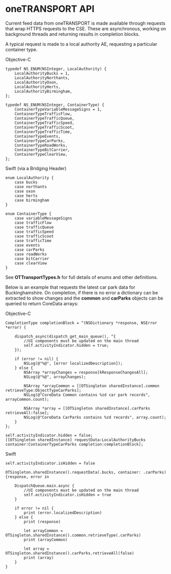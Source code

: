 oneTRANSPORT API
================

Current feed data from oneTRANSPORT is made available through requests that wrap HTTPS requests to the CSE.  These are asynchronous, working on background threads and returning results in completion blocks.

A typical request is made to a local authority AE, requesting a particular container type.

Objective-C
		
	typedef NS_ENUM(NSInteger, LocalAuthority) {
		LocalAuthorityBucks = 1,
		LocalAuthorityNorthants,
		LocalAuthorityOxon,
		LocalAuthorityHerts,
		LocalAuthorityBirmingham,
	};
	
	typedef NS_ENUM(NSInteger, ContainerType) {
		ContainerTypeVariableMessageSigns = 1,
		ContainerTypeTrafficFlow,
		ContainerTypeTrafficQueue,
		ContainerTypeTrafficSpeed,
		ContainerTypeTrafficScoot,
		ContainerTypeTrafficTime,
		ContainerTypeEvents,
		ContainerTypeCarParks,
		ContainerTypeRoadWorks,
		ContainerTypeBitCarrier,
		ContainerTypeClearView,
	};


Swift (via a Bridging Header)
		
	enum LocalAuthority {
		case bucks
		case northants
		case oxon
		case herts
		case birmingham
	}

	enum ContainerType {
		case variableMessageSigns
		case trafficFlow
		case trafficQueue
		case trafficSpeed
		case trafficScoot
		case trafficTime
		case events
		case carParks
		case roadWorks
		case bitCarrier
		case clearView
	}


See **OTTransportTypes.h** for full details of enums and other definitions.


Below is an example that requests the latest car park data for Buckinghamshire. On completion, if there is no error a dictionary can be extracted to show changes and the **common** and **carParks** objects can be queried to return CoreData arrays:

Objective-C

    CompletionType completionBlock = ^(NSDictionary *response, NSError *error) {
      
		dispatch_async(dispatch_get_main_queue(), ^{
 			//UI components must be updated on the main thread
 			self.activityIndicator.hidden = true;
		});

		if (error != nil) {
		    NSLog(@"%@", [error localizedDescription]);
		} else {
		    NSArray *arrayChanges = response[kResponseChangesAll];
		    NSLog(@"%@", arrayChanges);
		     
		    NSArray *arrayCommon = [[OTSingleton sharedInstance].common retrieveType:ObjectTypeCarParks];
		    NSLog(@"CoreData Common contains %zd car park records", arrayCommon.count);                
		   
		    NSArray *array = [[OTSingleton sharedInstance].carParks retrieveAll:false];
		    NSLog(@"CoreData CarParks contains %zd records", array.count);                
		}
	};
    
	self.activityIndicator.hidden = false;
	[[OTSingleton sharedInstance] requestData:LocalAuthorityBucks container:ContainerTypeCarParks completion:completionBlock];

Swift

	self.activityIndicator.isHidden = false
	
	OTSingleton.sharedInstance().requestData(.bucks, container: .carParks) {response, error in
		
		DispatchQueue.main.async {
 			//UI components must be updated on the main thread
			self.activityIndicator.isHidden = true
		}
		
		if error != nil {
			print (error.localizedDescription)
		} else {
			print (response)
			
			let arrayCommon = OTSingleton.sharedInstance().common.retrieveType(.carParks)
			print (arrayCommon)
		
			let array = OTSingleton.sharedInstance().carParks.retrieveAll(false)
			print (array)
		}
	}
